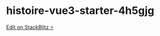 # histoire-vue3-starter-4h5gjg

[Edit on StackBlitz ⚡️](https://stackblitz.com/edit/histoire-vue3-starter-4h5gjg)